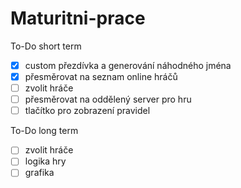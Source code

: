 # Maturitni-prace
To-Do short term
- [x] custom přezdívka a generování náhodného jména
- [x] přesměrovat na seznam online hráčů
- [ ] zvolit hráče
- [ ] přesměrovat na oddělený server pro hru
- [ ] tlačítko pro zobrazení pravidel

To-Do long term
- [ ] zvolit hráče
- [ ] logika hry
- [ ] grafika
